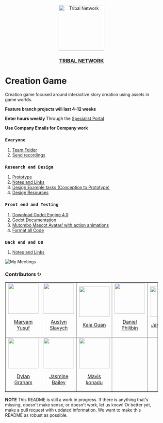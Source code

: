 <div align='center'>
  <a href='Link to view' target='_blank'>
  <img src='https://avatars.githubusercontent.com/u/63391280?v=4' alt='Tribal Network' width='150px' />
  <h3>TRIBAL NETWORK</h3>
  </a>
</div>


# Creation Game
Creation game focused around interactive story creation using assets in game worlds.

**Feature branch projects will last 4-12 weeks**

**Enter hours weekly**
Through the [Specialist Portal](https://sites.google.com/view/specialistportal/specialist-portal)

**Use Company Emails for Company work**


### `Everyone`
1. [Team Folder](https://drive.google.com/drive/folders/1E22UOlZRYXH13_kZ5hsR6zznvelWfVV8?usp=sharing)
1. [Send recordings](https://www.loom.com/?utm_term=loom_b&utm_campaign=US_GS_Brand_Phrase_Exact&utm_source=adwords&utm_medium=ppc&utm_content=&hsa_acc=4481576800&hsa_cam=15507659439&hsa_grp=134743398910&hsa_ad=567960631368&hsa_src=g&hsa_tgt=kwd-23006411&hsa_kw=loom&hsa_mt=b&hsa_net=adwords&hsa_ver=3&gclid=Cj0KCQjwxveXBhDDARIsAI0Q0x2Y3RIMytr8Fml4ZWaOTnMMSG6JggKhhceiSkQsxrTMiD7-E4HVNQoaAh2IEALw_wcB)


### `Research and Design`
1. [Prototype](https://www.figma.com/file/kvfo8Eon1JOlSO8Kui7l9e/Creation-Game%3A-Live-2.0?node-id=56%3A2)
2. [Notes and Links](https://drive.google.com/drive/folders/1tYQoi6_NQvnKW7vSjiKrByHtQhpVTcuY?usp=sharing)
3. [Design Example tasks (Conception to Prototype)](https://drive.google.com/drive/folders/10I2b-pMYGlP3bN_0dKU7BXKt7knwrp_4?usp=sharing)
4. [Design Resources](https://docs.google.com/document/d/1nYnTdHjuO2bejNhLG1hWU6wblm9Twq3h/edit?usp=sharing&ouid=115223206571185626008&rtpof=true&sd=true)

### `Front end and Testing`

1. [Download Godot Engine 4.0](https://downloads.tuxfamily.org/godotengine/4.0/alpha1/)
2. [Godot Documentation](https://docs.godotengine.org/en/latest/)
3. [Mutombo Mascot Avatar/ with action animations](https://drive.google.com/drive/folders/1IPRQaSQmQHD7NUJNHGRkt__BaUS7Cyc3?usp=sharing)
4. [Format all Code](https://www.gdquest.com/tutorial/godot/gdscript/gdscript-formatter/)

### `Back end and DB`
1. [Notes and Links](https://drive.google.com/drive/folders/1sEy7-mp_mvEdSxJfbjTTBqGyQPeIHWf5?usp=sharing)


![My Meetings](https://github.com/TribaliiiGameDevelopment/CreationGame/blob/332411e80d3af030df61c89f5550b48b9f72de4d/My%20Meetings%20Infographic.png)

### Contributors ✨

<table border='1px'>
  <tr>
    <td>
      <a href="Github link" target="_blank">
        <img src='Github Avatar' alt='' width='100px'>
        <p align='center'>Maryam Yusuf</p>
      </a>
    </td>
    <td>
      <a href="Github link" target="_blank">
        <img src='Github Avatar' alt='' width='100px'>
        <p align='center'>Austyn Slavych</p>
      </a>
    </td>
    <td>
      <a href="Github link" target="_blank">
        <img src='Github Avatar' alt='' width='100px'>
        <p align='center'>Kaia Guan</p>
      </a>
    </td>
    <td>
      <a href="Github link" target="_blank">
        <img src='Github Avatar' alt='' width='100px'>
        <p align='center'>Daniel Philibin</p>
      </a>
    </td>
    <td>
      <a href="Github link" target="_blank">
        <img src='Github Avatar' alt='' width='100px'>
        <p align='center'>Janine Kong</p>
      </a>
    </td>
    <td>
      <a href="Github link" target="_blank">
        <img src='Github Avatar' alt='' width='100px'>
        <p align='center'>Brandon Cay</p>
      </a>
    </td>
    <td>
      <a href="Github link" target="_blank">
        <img src='Github Avatar' alt='' width='100px'>
        <p align='center'>Trung Lam</p>
      </a>
    </td>
    <td>
      <a href="Github link" target="_blank">
        <img src='Github Avatar' alt='' width='100px'>
        <p align='center'>Jihad Beydoun</p>
      </a>
    </td>
  </tr>
<!-- 2   -->
  <tr>
    <td>
      <a href="Github link" target="_blank">
        <img src='Github Avatar' alt='' width='100px'>
        <p align='center'>Dylan Graham</p>
      </a>
    </td>
   <td>
      <a href="Github link" target="_blank">
        <img src='Github Avatar' alt='' width='100px'>
        <p align='center'>Jasmine Bailey</p>
      </a>
    </td>
    <td>
     <a href="Github link" target="_blank">
        <img src='Github Avatar' alt='' width='100px'>
        <p align='center'>Mavis konadu</p>
      </a>
    </td>
    <td>
</table>



**NOTE** This README is still a work in progress. If there is anything that's missing, doesn't make sense, or doesn't work, let us know! Or better yet, make a pull request with updated information. We want to make this README as robust as possible.
